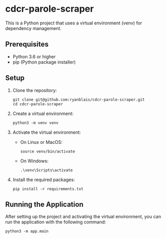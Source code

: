 
# cdcr-parole-scraper

This is a Python project that uses a virtual environment (venv) for dependency management.

## Prerequisites

- Python 3.6 or higher
- pip (Python package installer)

## Setup

1. Clone the repository:
    ```
    git clone git@github.com:ryanblais/cdcr-parole-scraper.git
    cd cdcr-parole-scraper
    ```

2. Create a virtual environment:
    ```
    python3 -m venv venv
    ```

3. Activate the virtual environment:
    - On Linux or MacOS:
        ```
        source venv/bin/activate
        ```
    - On Windows:
        ```
        .\venv\Scripts\activate
        ```

4. Install the required packages:
    ```
    pip install -r requirements.txt
    ```

## Running the Application

After setting up the project and activating the virtual environment, you can run the application with the following command:

```
python3 -m app.main
```

